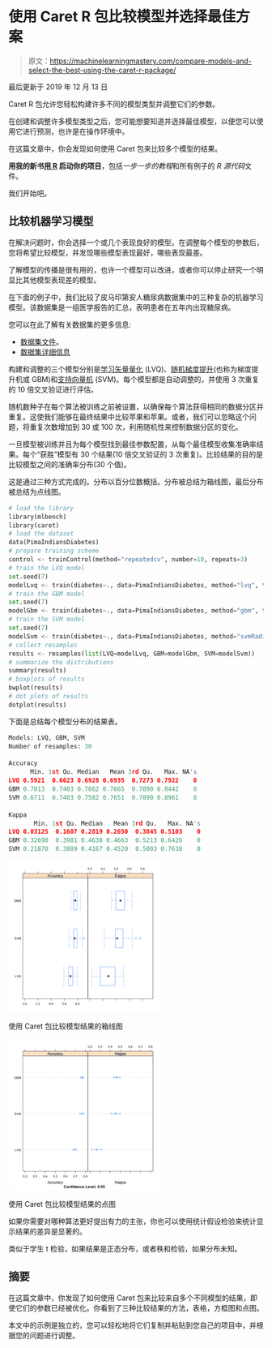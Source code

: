 # 使用 Caret R 包比较模型并选择最佳方案

> 原文：<https://machinelearningmastery.com/compare-models-and-select-the-best-using-the-caret-r-package/>

最后更新于 2019 年 12 月 13 日

Caret R 包允许您轻松构建许多不同的模型类型并调整它们的参数。

在创建和调整许多模型类型之后，您可能想要知道并选择最佳模型，以便您可以使用它进行预测，也许是在操作环境中。

在这篇文章中，你会发现如何使用 Caret 包来比较多个模型的结果。

**用我的新书[用 R](https://machinelearningmastery.com/machine-learning-with-r/) 启动你的项目**，包括*一步一步的教程*和所有例子的 *R 源代码*文件。

我们开始吧。

## 比较机器学习模型

在解决问题时，你会选择一个或几个表现良好的模型。在调整每个模型的参数后，您将希望比较模型，并发现哪些模型表现最好，哪些表现最差。

了解模型的传播是很有用的，也许一个模型可以改进，或者你可以停止研究一个明显比其他模型表现差的模型。

在下面的例子中，我们比较了皮马印第安人糖尿病数据集中的三种复杂的机器学习模型。该数据集是一组医学报告的汇总，表明患者在五年内出现糖尿病。

您可以在此了解有关数据集的更多信息:

*   [数据集文件](https://raw.githubusercontent.com/jbrownlee/Datasets/master/pima-indians-diabetes.csv)。
*   [数据集详细信息](https://raw.githubusercontent.com/jbrownlee/Datasets/master/pima-indians-diabetes.names)

构建和调整的三个模型分别是[学习矢量量化](https://machinelearningmastery.com/learning-vector-quantization-for-machine-learning/) (LVQ)、[随机梯度提升](https://en.wikipedia.org/wiki/Gradient_boosting)(也称为梯度提升机或 GBM)和[支持向量机](https://en.wikipedia.org/wiki/Support_vector_machine) (SVM)。每个模型都是自动调整的，并使用 3 次重复的 10 倍交叉验证进行评估。

随机数种子在每个算法被训练之前被设置，以确保每个算法获得相同的数据分区并重复。这使我们能够在最终结果中比较苹果和苹果。或者，我们可以忽略这个问题，将重复次数增加到 30 或 100 次，利用随机性来控制数据分区的变化。

一旦模型被训练并且为每个模型找到最佳参数配置，从每个最佳模型收集准确率结果。每个“获胜”模型有 30 个结果(10 倍交叉验证的 3 次重复)。比较结果的目的是比较模型之间的准确率分布(30 个值)。

这是通过三种方式完成的。分布以百分位数概括。分布被总结为箱线图，最后分布被总结为点线图。

```py
# load the library
library(mlbench)
library(caret)
# load the dataset
data(PimaIndiansDiabetes)
# prepare training scheme
control <- trainControl(method="repeatedcv", number=10, repeats=3)
# train the LVQ model
set.seed(7)
modelLvq <- train(diabetes~., data=PimaIndiansDiabetes, method="lvq", trControl=control)
# train the GBM model
set.seed(7)
modelGbm <- train(diabetes~., data=PimaIndiansDiabetes, method="gbm", trControl=control, verbose=FALSE)
# train the SVM model
set.seed(7)
modelSvm <- train(diabetes~., data=PimaIndiansDiabetes, method="svmRadial", trControl=control)
# collect resamples
results <- resamples(list(LVQ=modelLvq, GBM=modelGbm, SVM=modelSvm))
# summarize the distributions
summary(results)
# boxplots of results
bwplot(results)
# dot plots of results
dotplot(results)
```

下面是总结每个模型分布的结果表。

```py
Models: LVQ, GBM, SVM 
Number of resamples: 30 

Accuracy 
      Min. 1st Qu. Median   Mean 3rd Qu.   Max. NA's
LVQ 0.5921  0.6623 0.6928 0.6935  0.7273 0.7922    0
GBM 0.7013  0.7403 0.7662 0.7665  0.7890 0.8442    0
SVM 0.6711  0.7403 0.7582 0.7651  0.7890 0.8961    0

Kappa 
       Min. 1st Qu. Median   Mean 3rd Qu.   Max. NA's
LVQ 0.03125  0.1607 0.2819 0.2650  0.3845 0.5103    0
GBM 0.32690  0.3981 0.4638 0.4663  0.5213 0.6426    0
SVM 0.21870  0.3889 0.4167 0.4520  0.5003 0.7638    0
```

[![Box Plot Comparing Model Results](img/0f1c64ed528a7025cc85ef48b2a6aa18.png)](https://machinelearningmastery.com/wp-content/uploads/2014/09/boxplot_compare_models.png)

使用 Caret 包比较模型结果的箱线图

[![Dotplot Comparing Model Results using the Caret R Package](img/26c99859582d27a9cca89ea8f5c43dab.png)](https://machinelearningmastery.com/wp-content/uploads/2014/09/dotplot_compare_models.png)

使用 Caret 包比较模型结果的点图

如果你需要对哪种算法更好提出有力的主张，你也可以使用统计假设检验来统计显示结果的差异是显著的。

类似于学生 t 检验，如果结果是正态分布，或者秩和检验，如果分布未知。

## 摘要

在这篇文章中，你发现了如何使用 Caret 包来比较来自多个不同模型的结果，即使它们的参数已经被优化。你看到了三种比较结果的方法，表格，方框图和点图。

本文中的示例是独立的，您可以轻松地将它们复制并粘贴到您自己的项目中，并根据您的问题进行调整。